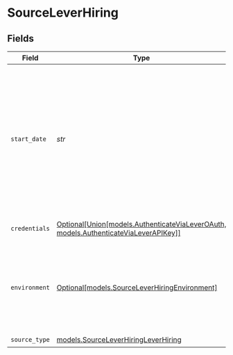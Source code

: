 # SourceLeverHiring


## Fields

| Field                                                                                                                                                                                                       | Type                                                                                                                                                                                                        | Required                                                                                                                                                                                                    | Description                                                                                                                                                                                                 | Example                                                                                                                                                                                                     |
| ----------------------------------------------------------------------------------------------------------------------------------------------------------------------------------------------------------- | ----------------------------------------------------------------------------------------------------------------------------------------------------------------------------------------------------------- | ----------------------------------------------------------------------------------------------------------------------------------------------------------------------------------------------------------- | ----------------------------------------------------------------------------------------------------------------------------------------------------------------------------------------------------------- | ----------------------------------------------------------------------------------------------------------------------------------------------------------------------------------------------------------- |
| `start_date`                                                                                                                                                                                                | *str*                                                                                                                                                                                                       | :heavy_check_mark:                                                                                                                                                                                          | UTC date and time in the format 2017-01-25T00:00:00Z. Any data before this date will not be replicated. Note that it will be used only in the following incremental streams: comments, commits, and issues. | 2021-03-01T00:00:00Z                                                                                                                                                                                        |
| `credentials`                                                                                                                                                                                               | [Optional[Union[models.AuthenticateViaLeverOAuth, models.AuthenticateViaLeverAPIKey]]](../models/sourceleverhiringauthenticationmechanism.md)                                                               | :heavy_minus_sign:                                                                                                                                                                                          | Choose how to authenticate to Lever Hiring.                                                                                                                                                                 |                                                                                                                                                                                                             |
| `environment`                                                                                                                                                                                               | [Optional[models.SourceLeverHiringEnvironment]](../models/sourceleverhiringenvironment.md)                                                                                                                  | :heavy_minus_sign:                                                                                                                                                                                          | The environment in which you'd like to replicate data for Lever. This is used to determine which Lever API endpoint to use.                                                                                 |                                                                                                                                                                                                             |
| `source_type`                                                                                                                                                                                               | [models.SourceLeverHiringLeverHiring](../models/sourceleverhiringleverhiring.md)                                                                                                                            | :heavy_check_mark:                                                                                                                                                                                          | N/A                                                                                                                                                                                                         |                                                                                                                                                                                                             |